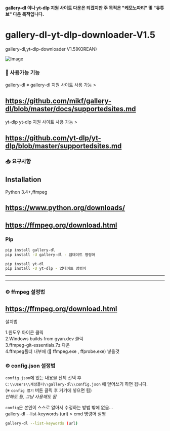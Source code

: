 #### gallery-dl 이나 yt-dlp 지원 사이트 다운은 되겠지만 주 목적은 "케모노파티" 및 "유튜브" 다운 목적입니다.

# gallery-dl-yt-dlp-downloader-V1.5
gallery-dl,yt-dlp-downloader V1.5(KOREAN)

![Image](https://github.com/user-attachments/assets/1258e35d-06d9-4b1d-9a8b-00c36a01e4e6)

### 🔧 사용가능 기능

gallery-dl 
※ gallery-dl 지원 사이트 사용 가능 > 

https://github.com/mikf/gallery-dl/blob/master/docs/supportedsites.md
---
yt-dlp
yt-dlp 지원 사이트 사용 가능 >

https://github.com/yt-dlp/yt-dlp/blob/master/supportedsites.md
---

### 📥 요구사항

## Installation
Python 3.4+,ffmpeg

https://www.python.org/downloads/
---
https://ffmpeg.org/download.html
---

### Pip
```bash
pip install gallery-dl
pip install -U gallery-dl - 업데이트 명령어
```
```bash
pip install yt-dl
pip install -U yt-dlp - 업데이트 명령어
```

---

---
### ⚙️ ffmpeg 설정법

https://ffmpeg.org/download.html
---
설치법

1.윈도우 아이콘 클릭<br>
2.Windows builds from gyan.dev 클릭<br>
3.ffmpeg-git-essentials.7z 다운<br>
4.ffmpeg폴더 내부에 (📁 ffmpeg.exe , ffprobe.exe) 넣을것



### ⚙️ config.json 설정법
`config.json`에 있는 내용을 전체 선택 후  
`C:\\Users\\계정폴더\\gallery-dl\\config.json` 에 덮어쓰기 하면 됩니다.  
(※ `config 열기` 버튼 클릭 후 거기에 넣으면 됨)  
*안해도 됨, 그냥 사용해도 됨*

`config`은 본인이 스스로 알아서 수정하는 방법 밖에 없음...  
gallery-dl --list-keywords (url) > cmd 명령어 실행

```bash
gallery-dl --list-keywords (url)
```
